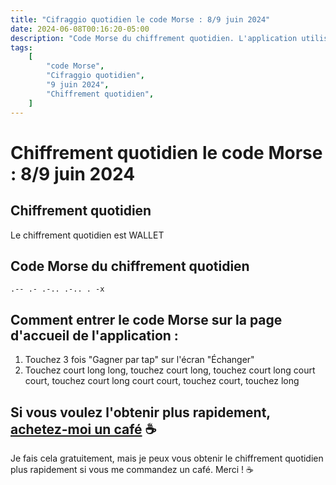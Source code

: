 ```yaml
---
title: "Cifraggio quotidien le code Morse : 8/9 juin 2024"
date: 2024-06-08T00:16:20-05:00
description: "Code Morse du chiffrement quotidien. L'application utilise la version américaine du code Morse."
tags:
    [
        "code Morse",
        "Cifraggio quotidien",
        "9 juin 2024",
        "Chiffrement quotidien",
    ]
---
```


# Chiffrement quotidien le code Morse : 8/9 juin 2024

## Chiffrement quotidien

Le chiffrement quotidien est WALLET

## Code Morse du chiffrement quotidien

```
.-- .- .-.. .-.. . -x
```

## Comment entrer le code Morse sur la page d'accueil de l'application :

1. Touchez 3 fois "Gagner par tap" sur l'écran "Échanger"
2. Touchez court long long, touchez court long, touchez court long court court, touchez court long court court, touchez court, touchez long

## Si vous voulez l'obtenir plus rapidement, [achetez-moi un café](https://www.buymeacoffee.com/hamster2) ☕️

Je fais cela gratuitement, mais je peux vous obtenir le chiffrement quotidien plus rapidement si vous me commandez un café. Merci ! ☕️
